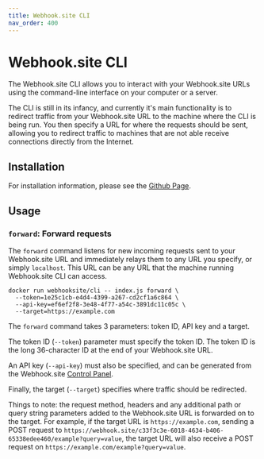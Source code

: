 ```yaml
---
title: Webhook.site CLI
nav_order: 400
---
```


# Webhook.site CLI

The Webhook.site CLI allows you to interact with your Webhook.site URLs using the command-line interface on your computer or a server.

The CLI is still in its infancy, and currently it's main functionality is to redirect traffic from your Webhook.site URL to the machine where the CLI is being run. You then specify a URL for where the requests should be sent, allowing you to redirect traffic to machines that are not able receive connections directly from the Internet.

## Installation

For installation information, please see the [Github Page](https://github.com/webhooksite/cli/tree/master#how-to-use).

## Usage

### `forward`: Forward requests

The `forward` command listens for new incoming requests sent to your Webhook.site URL and immediately relays them to any URL you specify, or simply `localhost`. This URL can be any URL that the machine running Webhook.site CLI can access.

```shell
docker run webhooksite/cli -- index.js forward \
  --token=1e25c1cb-e4d4-4399-a267-cd2cf1a6c864 \
  --api-key=ef6ef2f8-3e48-4f77-a54c-3891dc11c05c \ 
  --target=https://example.com
```

The `forward` command takes 3 parameters: token ID, API key and a target.

The token ID (`--token`) parameter must specify the token ID. The token ID is the long 36-character ID at the end of your Webhook.site URL.

An API key (`--api-key`) must also be specified, and can be generated from the Webhook.site [Control Panel](https://webhook.site/control-panel).

Finally, the target (`--target`) specifies where traffic should be redirected. 

Things to note: the request method, headers and any additional path or query string parameters added to the Webhook.site URL is forwarded on to the target. For example, if the target URL is `https://example.com`, sending a POST request to `https://webhook.site/c33f3c3e-6018-4634-b406-65338edee460/example?query=value`, the target URL will also receive a POST request on `https://example.com/example?query=value`.